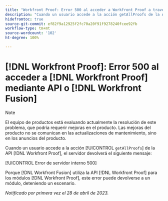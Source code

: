 ```yaml
---
title: "Workfront Proof: Error 500 al acceder a Workfront Proof a través de API o Workfront Fusion"
description: "Cuando un usuario accede a la acción getAllProofs de la API Proof, el servidor Workfront Proof devuelve el mensaje: 500 Internal Server Error"
hidefromtoc: true
source-git-commit: ef82f9a12925f2fc70a20f91f9278240fcee92fb
workflow-type: tm+mt
source-wordcount: '102'
ht-degree: 100%

---
```



# [!DNL Workfront Proof]: Error 500 al acceder a [!DNL Workfront Proof] mediante API o [!DNL Workfront Fusion]

>[!NOTE]
>
>El equipo de productos está evaluando actualmente la resolución de este problema, que podría requerir mejoras en el producto. Las mejoras del producto no se comunican en las actualizaciones de mantenimiento, sino en los anuncios del producto.

<!--This article is on Proof and Fusion TOCs-->

Cuando un usuario accede a la acción [!UICONTROL `getAllProofs`] de la API [!DNL Workfront Proof], el servidor devolverá el siguiente mensaje:

[!UICONTROL Error de servidor interno 500]

Porque [!DNL Workfront Fusion] utiliza la API [!DNL Workfront Proof] para los módulos [!DNL Workfront Proof], este error puede devolverse a un módulo, deteniendo un escenario.

_Notificado por primera vez el 28 de abril de 2023._


